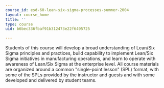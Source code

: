```yaml
---
course_id: esd-60-lean-six-sigma-processes-summer-2004
layout: course_home
title: ''
type: course
uid: b6bec336fbaf91b312473e22f6495725

---
```

Students of this course will develop a broad understanding of Lean/Six Sigma principles and practices, build capability to implement Lean/Six Sigma initiatives in manufacturing operations, and learn to operate with awareness of Lean/Six Sigma at the enterprise level. All course materials are organized around a common "single-point lesson" (SPL) format, with some of the SPLs provided by the instructor and guests and with some developed and delivered by student teams.
